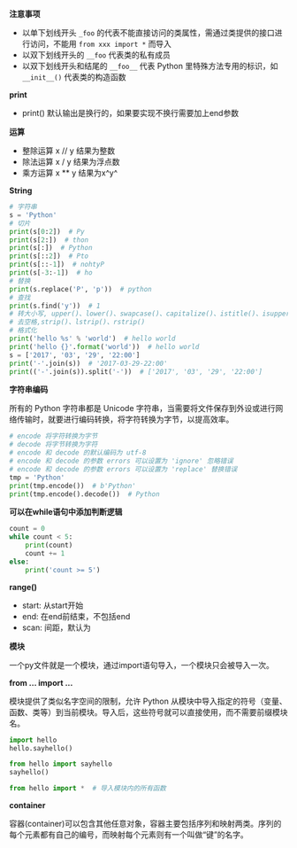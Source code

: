 **注意事项**
* 以单下划线开头 `_foo` 的代表不能直接访问的类属性，需通过类提供的接口进行访问，不能用 `from xxx import *` 而导入
* 以双下划线开头的 `__foo` 代表类的私有成员
* 以双下划线开头和结尾的 `__foo__` 代表 Python 里特殊方法专用的标识，如 `__init__()` 代表类的构造函数

**print**

* print() 默认输出是换行的，如果要实现不换行需要加上end参数

**运算**

* 整除运算 x // y 结果为整数
* 除法运算 x / y 结果为浮点数
* 乘方运算 x ** y 结果为x^y^

**String**

```python
# 字符串
s = 'Python'
# 切片
print(s[0:2])  # Py
print(s[2:])  # thon
print(s[:])  # Python
print(s[::2])  # Pto
print(s[::-1])  # nohtyP
print(s[-3:-1])  # ho
# 替换
print(s.replace('P', 'p'))  # python
# 查找
print(s.find('y'))  # 1
# 转大小写, upper()、lower()、swapcase()、capitalize()、istitle()、isupper()、islower()
# 去空格,strip()、lstrip()、rstrip()
# 格式化
print('hello %s' % 'world')  # hello world
print('hello {}'.format('world'))  # hello world
s = ['2017', '03', '29', '22:00']
print('-'.join(s))  # '2017-03-29-22:00'
print(('-'.join(s)).split('-'))  # ['2017', '03', '29', '22:00']
```

**字符串编码**

所有的 Python 字符串都是 Unicode 字符串，当需要将文件保存到外设或进行网络传输时，就要进行编码转换，将字符转换为字节，以提高效率。

```python
# encode 将字符转换为字节
# decode 将字节转换为字符
# encode 和 decode 的默认编码为 utf-8
# encode 和 decode 的参数 errors 可以设置为 'ignore' 忽略错误
# encode 和 decode 的参数 errors 可以设置为 'replace' 替换错误
tmp = 'Python'
print(tmp.encode())  # b'Python'
print(tmp.encode().decode())  # Python
```

**可以在while语句中添加判断逻辑**

```python
count = 0
while count < 5:
    print(count)
    count += 1
else:
    print('count >= 5')
```

**range()**

* start: 从start开始
* end: 在end前结束，不包括end
* scan: 间距，默认为

**模块**

一个py文件就是一个模块，通过import语句导入，一个模块只会被导入一次。

**from ... import ...**

模块提供了类似名字空间的限制，允许 Python 从模块中导入指定的符号（变量、函数、类等）到当前模块。导入后，这些符号就可以直接使用，而不需要前缀模块名。

```python
import hello
hello.sayhello()

from hello import sayhello
sayhello()

from hello import *  # 导入模块内的所有函数
```

**container**

容器(container)可以包含其他任意对象，容器主要包括序列和映射两类。序列的每个元素都有自己的编号，而映射每个元素则有一个叫做“键”的名字。

